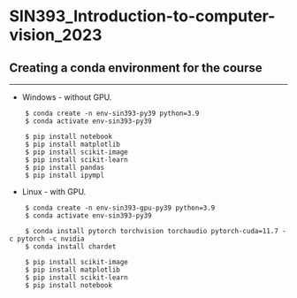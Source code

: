 # SIN393_Introduction-to-computer-vision_2023


## Creating a conda environment for the course
---

* Windows - without GPU.
```
    $ conda create -n env-sin393-py39 python=3.9
    $ conda activate env-sin393-py39

    $ pip install notebook
    $ pip install matplotlib
    $ pip install scikit-image
    $ pip install scikit-learn
    $ pip install pandas
    $ pip install ipympl

```

* Linux - with GPU.

```
    $ conda create -n env-sin393-gpu-py39 python=3.9
    $ conda activate env-sin393-py39

    $ conda install pytorch torchvision torchaudio pytorch-cuda=11.7 -c pytorch -c nvidia
    $ conda install chardet

    $ pip install scikit-image
    $ pip install matplotlib
    $ pip install scikit-learn
    $ pip install notebook

```

